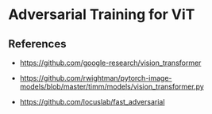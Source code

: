 # Adversarial Training for ViT

## References

* https://github.com/google-research/vision_transformer

* https://github.com/rwightman/pytorch-image-models/blob/master/timm/models/vision_transformer.py

* https://github.com/locuslab/fast_adversarial
